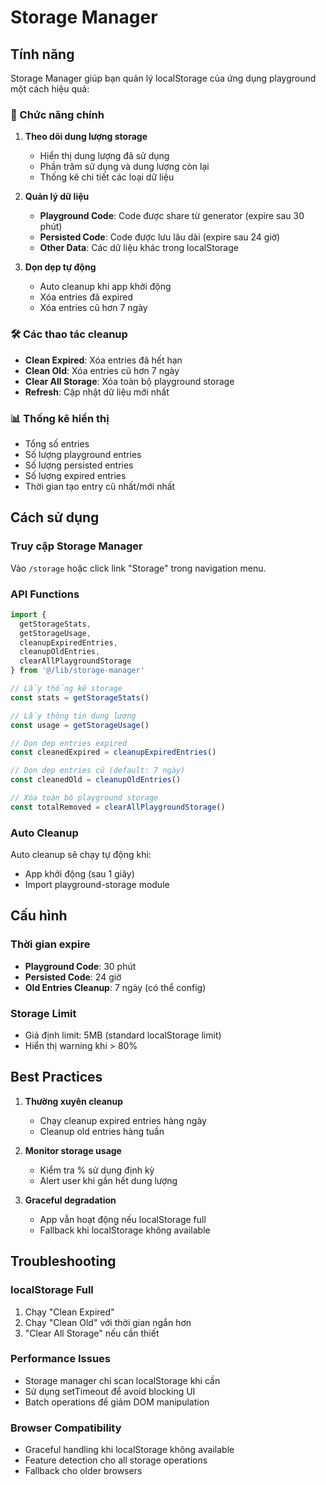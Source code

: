 # Storage Manager

## Tính năng

Storage Manager giúp bạn quản lý localStorage của ứng dụng playground một cách hiệu quả:

### 🎯 Chức năng chính

1. **Theo dõi dung lượng storage**
   - Hiển thị dung lượng đã sử dụng
   - Phần trăm sử dụng và dung lượng còn lại
   - Thống kê chi tiết các loại dữ liệu

2. **Quản lý dữ liệu**
   - **Playground Code**: Code được share từ generator (expire sau 30 phút)
   - **Persisted Code**: Code được lưu lâu dài (expire sau 24 giờ)
   - **Other Data**: Các dữ liệu khác trong localStorage

3. **Dọn dẹp tự động**
   - Auto cleanup khi app khởi động
   - Xóa entries đã expired
   - Xóa entries cũ hơn 7 ngày

### 🛠️ Các thao tác cleanup

- **Clean Expired**: Xóa entries đã hết hạn
- **Clean Old**: Xóa entries cũ hơn 7 ngày  
- **Clear All Storage**: Xóa toàn bộ playground storage
- **Refresh**: Cập nhật dữ liệu mới nhất

### 📊 Thống kê hiển thị

- Tổng số entries
- Số lượng playground entries
- Số lượng persisted entries  
- Số lượng expired entries
- Thời gian tạo entry cũ nhất/mới nhất

## Cách sử dụng

### Truy cập Storage Manager
Vào `/storage` hoặc click link "Storage" trong navigation menu.

### API Functions

```typescript
import { 
  getStorageStats, 
  getStorageUsage,
  cleanupExpiredEntries,
  cleanupOldEntries, 
  clearAllPlaygroundStorage 
} from '@/lib/storage-manager'

// Lấy thống kê storage
const stats = getStorageStats()

// Lấy thông tin dung lượng
const usage = getStorageUsage()

// Dọn dẹp entries expired
const cleanedExpired = cleanupExpiredEntries()

// Dọn dẹp entries cũ (default: 7 ngày)
const cleanedOld = cleanupOldEntries()

// Xóa toàn bộ playground storage
const totalRemoved = clearAllPlaygroundStorage()
```

### Auto Cleanup

Auto cleanup sẽ chạy tự động khi:
- App khởi động (sau 1 giây)
- Import playground-storage module

## Cấu hình

### Thời gian expire
- **Playground Code**: 30 phút
- **Persisted Code**: 24 giờ  
- **Old Entries Cleanup**: 7 ngày (có thể config)

### Storage Limit
- Giả định limit: 5MB (standard localStorage limit)
- Hiển thị warning khi > 80%

## Best Practices

1. **Thường xuyên cleanup**
   - Chạy cleanup expired entries hàng ngày
   - Cleanup old entries hàng tuần

2. **Monitor storage usage**
   - Kiểm tra % sử dụng định kỳ
   - Alert user khi gần hết dung lượng

3. **Graceful degradation**
   - App vẫn hoạt động nếu localStorage full
   - Fallback khi localStorage không available

## Troubleshooting

### localStorage Full
1. Chạy "Clean Expired" 
2. Chạy "Clean Old" với thời gian ngắn hơn
3. "Clear All Storage" nếu cần thiết

### Performance Issues
- Storage manager chỉ scan localStorage khi cần
- Sử dụng setTimeout để avoid blocking UI
- Batch operations để giảm DOM manipulation

### Browser Compatibility
- Graceful handling khi localStorage không available
- Feature detection cho all storage operations
- Fallback cho older browsers
